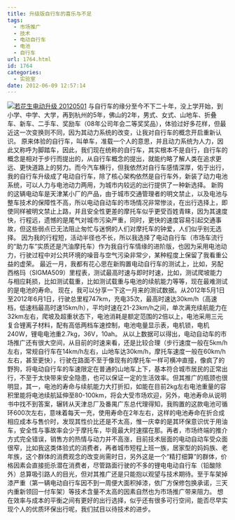```yaml
---
title: 升级版自行车的喜乐与不足
tags:
  - 市场推广
  - 技术
  - 电动自行车
  - 电池
  - 自行车
url: 1764.html
id: 1764
categories:
  - 实验室
date: 2012-06-09 12:57:14
---
```


[![](http://photo.guolaijie.com/rooufer/uploads/2012/06/若花生电动升级-20120501.jpg "若花生电动升级 20120501")](http://photo.guolaijie.com/rooufer/uploads/2012/06/若花生电动升级-20120501.jpg) 与自行车的缘分至今不下二十年，没上学开始，到小学、中学、大学，再到杭州的5年，佛山的2年，男式、女式、山地车、折叠车、新车、二手车、奖励车（08年公司年会二等奖奖品），体验过好多花样，但最近这一次变换则不同，因为其动力系统的改变，让我对自行车的概念开启重新认识。 原来体验的自行车，叫单车，准载一个人的意思，并且动力系统为人力，因此又称呼为脚踏车，因此，我们现在统称的自行车，其实根本不是自行，自行车的概念是相对于步行而提出的，从自行车概念的提出，就能约略了解人类在追求更远、更快道路上的努力。而今汽车横行，但我依然对自行车感情深厚，佑于出行，我的自行车升级成了电动自行车，除了核心架构依然是自行车外，新装了动力电池系统，可以人力与电池动力两用，为城市内较远的出行提供了一种新选择。 新购的这辆电动车是天津某小厂的产品，由于城市交通管理者的明文禁止，以及电池与整车技术的保障性不高，所以电动自动车的市场情况非常惨淡，在出行选择上，即使同样被明文禁止上路，并且安全性更差的摩托车似乎更受百姓青睐，因为其速度快，行程远，遗憾的是尾气对城市污染严重，同时，更快的速度容易引起交通事故，但这些弱点已无法阻止匆忙与迷惘的人们对摩托车的钟爱，人们似乎别无选择。 因为我的行程短，活动半径也不长，所以我选择了电动自行车（市场车流行的“助力车”实质还是汽油摩托车）作为我自行车情缘的进阶版，也因为采用电池动力，行驶过程中对公共环境的噪音与空气污染非常少，某种程度上保留了我看重公益的虚荣。 最近一月，我都有花心思在新购置电动自行车的测试上，比如，另配西格玛（SIGMA509）里程表，测试最高时速与即时时速，比如，测试爬坡能力与相应耗损，比如测试载重，比如测试载重与电池的续航能力等等，现在最难测试的是电池的寿命。 现在，我可以分享一下这一月来的测试数据。从2012年5月1日至2012年6月1日，行驶总里程747km，充电35次，最高时速达30km/h（高速档，低速档最高时速15km/h），平均时速在21-23km/h之间，单次满充续航能力在32km左右，爬坡及超重状态下，电池消耗是额定范围的2倍以上，电池采用三元复合锂离子材料，配有高低两档车速控制，电池电量显示表，电机锁，电机240W，锂电电池重2.7kg，36V，10ah。 从以上数据可以得出，电动自动车的市场推广还有很大空间，从目前的时速来看，还是比较合理（步行速度一般在5km/h左右，常规自行车在14km/h左右，山地车达30km/h，摩托车速度一般在60km/h左右，甚至更快），行驶在路面不至于像现有的摩托车一样可横冲直撞，像疯了的野狗，将电动自行车的车速限定在普通的山地车上下，基本符合城市居民的正常出行，不至于太快带来安全隐患，也可以保证一定的生活效率。但其推广的瓶颈也很明显，其一，电池的寿命与续航能力大打折扣，如能在目前2kg左右电池重量的容积里能将电池续航延伸至80-100km，将会大受市场欢迎，另外，电池寿命从说明书中找不到答案，辗转从天津总厂及番禺广东总代理得知，我购置的这款电池可循环600次左右，意味着每天一充，使用寿命在2年左右，这样的电池寿命在折合成相应成本与售价时，发现其性价比还是不太高，惟一庆幸的是其环保意识优于用油车，安全性与事故率会少于摩托车，毕竟最大时速摆在那。再者，市场终端的推介方式完全错误，销售方的热情与动力并不高涨，目前技术层面的电动自动车受众面很窄，比如我这类体验式的消费者，再者城市短程上班一族，居家型的妈妈族、老年族，这个群体的消费观念的改变尚需时日，另外这是一个“精打细算”的群体，价格因素会直接扼杀潜在消费者，尽管路面行驶的不多的锂电电动自行车（铅酸除外）总算吸引路人的目光，但对其推广还是只能抱以观望与技术期待。至于车架掉漆严重（第一辆电动自行车因不到一周便大面积掉漆，依厂方保修包换承诺，三天内重新领回一付车架）等技术含量不太高的因素自然也为市场推广带来阻力。 想在效率与成本的平衡之间有更好的出行选择，似乎还有很多可行空间，能否尽早实现个人的优质环保出行呢，我们拭目以待技术的进步。